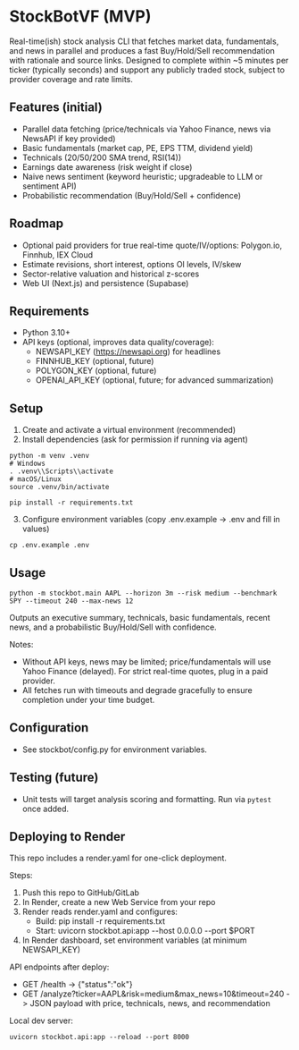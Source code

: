 # StockBotVF (MVP)

Real-time(ish) stock analysis CLI that fetches market data, fundamentals, and news in parallel and produces a fast Buy/Hold/Sell recommendation with rationale and source links. Designed to complete within ~5 minutes per ticker (typically seconds) and support any publicly traded stock, subject to provider coverage and rate limits.

## Features (initial)
- Parallel data fetching (price/technicals via Yahoo Finance, news via NewsAPI if key provided)
- Basic fundamentals (market cap, PE, EPS TTM, dividend yield)
- Technicals (20/50/200 SMA trend, RSI(14))
- Earnings date awareness (risk weight if close)
- Naive news sentiment (keyword heuristic; upgradeable to LLM or sentiment API)
- Probabilistic recommendation (Buy/Hold/Sell + confidence)

## Roadmap
- Optional paid providers for true real-time quote/IV/options: Polygon.io, Finnhub, IEX Cloud
- Estimate revisions, short interest, options OI levels, IV/skew
- Sector-relative valuation and historical z-scores
- Web UI (Next.js) and persistence (Supabase)

## Requirements
- Python 3.10+
- API keys (optional, improves data quality/coverage):
  - NEWSAPI_KEY (https://newsapi.org) for headlines
  - FINNHUB_KEY (optional, future)
  - POLYGON_KEY (optional, future)
  - OPENAI_API_KEY (optional, future; for advanced summarization)

## Setup
1) Create and activate a virtual environment (recommended)
2) Install dependencies (ask for permission if running via agent)

```
python -m venv .venv
# Windows
. .venv\\Scripts\\activate
# macOS/Linux
source .venv/bin/activate

pip install -r requirements.txt
```

3) Configure environment variables (copy .env.example → .env and fill in values)

```
cp .env.example .env
```

## Usage
```
python -m stockbot.main AAPL --horizon 3m --risk medium --benchmark SPY --timeout 240 --max-news 12
```

Outputs an executive summary, technicals, basic fundamentals, recent news, and a probabilistic Buy/Hold/Sell with confidence.

Notes:
- Without API keys, news may be limited; price/fundamentals will use Yahoo Finance (delayed). For strict real-time quotes, plug in a paid provider.
- All fetches run with timeouts and degrade gracefully to ensure completion under your time budget.

## Configuration
- See stockbot/config.py for environment variables.

## Testing (future)
- Unit tests will target analysis scoring and formatting. Run via `pytest` once added.


## Deploying to Render

This repo includes a render.yaml for one-click deployment.

Steps:
1) Push this repo to GitHub/GitLab
2) In Render, create a new Web Service from your repo
3) Render reads render.yaml and configures:
   - Build: pip install -r requirements.txt
   - Start: uvicorn stockbot.api:app --host 0.0.0.0 --port $PORT
4) In Render dashboard, set environment variables (at minimum NEWSAPI_KEY)

API endpoints after deploy:
- GET /health -> {"status":"ok"}
- GET /analyze?ticker=AAPL&risk=medium&max_news=10&timeout=240 -> JSON payload with price, technicals, news, and recommendation

Local dev server:
```
uvicorn stockbot.api:app --reload --port 8000
```
